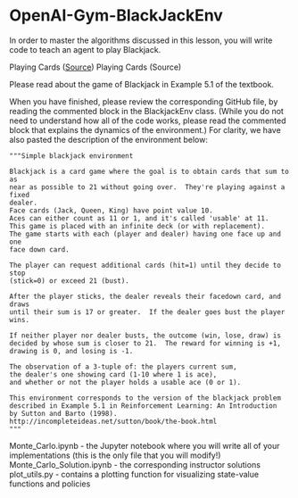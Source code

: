 # OpenAI-Gym-BlackJackEnv

In order to master the algorithms discussed in this lesson, you will write code to teach an agent to play Blackjack.

Playing Cards ([Source](https://www.blackjackinfo.com/img/2-card-21.png))
Playing Cards (Source)

Please read about the game of Blackjack in Example 5.1 of the textbook.

When you have finished, please review the corresponding GitHub file, by reading the commented block in the BlackjackEnv class. (While you do not need to understand how all of the code works, please read the commented block that explains the dynamics of the environment.) For clarity, we have also pasted the description of the environment below:

    """Simple blackjack environment

    Blackjack is a card game where the goal is to obtain cards that sum to as
    near as possible to 21 without going over.  They're playing against a fixed
    dealer.
    Face cards (Jack, Queen, King) have point value 10.
    Aces can either count as 11 or 1, and it's called 'usable' at 11.
    This game is placed with an infinite deck (or with replacement).
    The game starts with each (player and dealer) having one face up and one
    face down card.

    The player can request additional cards (hit=1) until they decide to stop
    (stick=0) or exceed 21 (bust).

    After the player sticks, the dealer reveals their facedown card, and draws
    until their sum is 17 or greater.  If the dealer goes bust the player wins.

    If neither player nor dealer busts, the outcome (win, lose, draw) is
    decided by whose sum is closer to 21.  The reward for winning is +1,
    drawing is 0, and losing is -1.

    The observation of a 3-tuple of: the players current sum,
    the dealer's one showing card (1-10 where 1 is ace),
    and whether or not the player holds a usable ace (0 or 1).

    This environment corresponds to the version of the blackjack problem
    described in Example 5.1 in Reinforcement Learning: An Introduction
    by Sutton and Barto (1998).
    http://incompleteideas.net/sutton/book/the-book.html
    """



Monte_Carlo.ipynb - the Jupyter notebook where you will write all of your implementations (this is the only file that you will modify!)
Monte_Carlo_Solution.ipynb - the corresponding instructor solutions
plot_utils.py - contains a plotting function for visualizing state-value functions and policies
